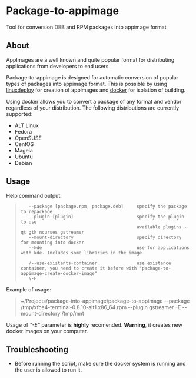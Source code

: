 # Package-to-appimage
Tool for conversion DEB and RPM packages into appimage format
## About
AppImages are a well known and quite popular format for distributing applications from developers to end users. 

Package-to-appimage is designed for automatic conversion of popular types of packages into appimage format. This is possible by using [linuxdeploy](https://github.com/linuxdeploy/linuxdeploy) for creation of appimages and [docker](https://www.docker.com/) for isolation of building.

Using docker allows you to convert a package of any format and vendor regardless of your distribution. The following distributions are currently supported:
* ALT Linux
* Fedora
* OpenSUSE
* CentOS
* Mageia
* Ubuntu
* Debian

## Usage
Help command output:
>        --package [package.rpm, package.deb]     specify the package to repackage
>        --plugin [plugin]                        specify the plugin to use
>                                                 available plugins - qt gtk ncurses gstreamer
>        --mount-directory                        specify directory for mounting into docker
>		 --kde                                    use for applications with kde. Includes some libraries in the image
>
>        /--use-existants-container               use existance container, you need to create it before with "package-to-appimage-create-docker-image"
>        \-E

Example of usage:
> ~/Projects/package-into-appimage/package-to-appimage --package /tmp/xfce4-terminal-0.8.10-alt1.x86_64.rpm --plugin gstreamer -E --mount-directory /tmp/mnt   

Usage of *"-E"*  parameter is **highly** recomended. __Warning__, it creates new docker images on your computer.

## Troubleshooting ##
* Before running the script, make sure the docker system is running and the user is allowed to run it.